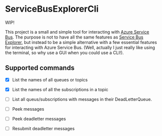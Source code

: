 # ServiceBusExplorerCli

WIP!

This project is a small and simple tool for interacting with [Azure Service Bus](https://learn.microsoft.com/en-us/azure/service-bus-messaging/service-bus-messaging-overview). The purpose is not to have all the same features as [Service Bus Explorer](https://github.com/paolosalvatori/ServiceBusExplorer), but instead to be a simple alternative with a few essential features for interacting with Azure Service Bus. (Well, actually I just really like using the terminal, so why use a GUI when you could use a CLI!).

## Supported commands
- [x] List the names of all queues or topics
- [x] List the names of all the subscriptions in a topic
- [ ] List all queus/subscriptions with messages in their DeadLetterQueue.
- [ ] Peek messages
- [ ] Peek deadletter messages
- [ ] Resubmit deadletter messages
      
